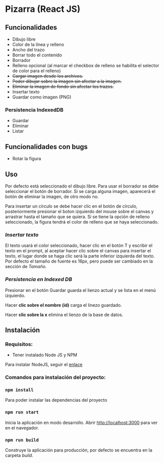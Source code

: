 # **Pizarra (React JS)**

## **Funcionalidades**

- Dibujo libre
- Color de la línea y relleno
- Ancho del trazo
- Borrar todo el contenido
- Borrador
- Relleno opcional (al marcar el checkbox de relleno se habilita el selector de color para el relleno)
- ~~Cargar imagen desde los archivos.~~
- ~~Poder dibujar sobre la imagen sin afectar a la imagen.~~
- ~~Eliminar la imagen de fondo sin afectar los trazos.~~
- Insertar texto
- Guardar como imagen (PNG)

### Persistencia IndexedDB

- Guardar
- Eliminar
- Listar

## **Funcionalidades con bugs**

- Rotar la figura

## **Uso**

Por defecto está seleccionado el dibujo libre.
Para usar el borrador se debe seleccionar el botón de borrador.
Si se carga alguna imagen, aparecerá el botón de eliminar la imagen, de otro modo no.

Para insertar un círculo se debe hacer clic en el botón de círculo, posteriormente presionar el boton izquierdo del mouse sobre el canvas y arrastrar hasta el tamaño que se quiera.
Si se tiene la opción de relleno seleccionado, la figura tendrá el color de relleno que se haya seleccionado.

### _**Insertar texto**_

El texto usará el color seleccionado, hacer clic en el botón T y escribir el texto en el prompt, al aceptar hacer clic sobre el canvas para insertar el texto, el lugar donde se haga clic será la parte inferior izquierda del texto. Por defecto el tamaño de fuente es 16px, pero puede ser cambiado en la sección de _Tamaño_.

### _**Persistencia en Indexed DB**_

Presionar en el botón Guardar guarda el lienzo actual y se lista en el menú izquierdo.

Hacer **clic sobre el nombre (id)** carga el linezo guardado.

Hacer **clic sobre la x** elimina el lienzo de la base de datos.

## **Instalación**

### Requisitos:

- Tener instalado Node JS y NPM

Para instalar NodeJS, seguir el [enlace](www.nodejs.dev)

### Comandos para instalación del proyecto:

### `npm install`

Para poder instalar las dependencias del proyecto

### `npm run start`

Inicia la aplicación en modo desarrollo.
Abrir [http://localhost:3000](http://localhost:3000) para ver en el navegador.

### `npm run build`

Construye la aplicación para producción, por defecto se encuentra en la carpeta _build_.
